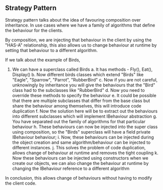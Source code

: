 ## **Strategy Pattern**

Strategy pattern talks about the idea of favouring composition over inheritance. In use cases where we have a family of algorithms that define
the behaviour for the clients.

By composition, we are injecting that behaviour in the client by using the "HAS-A" relationship, this also allows us to change behaviour at runtime
by setting that behaviour to a different algorithm.

If we talk about the example of Birds,
1. We can have a superclass called Birds
   a. It has methods - Fly(), Eat(), Display()
   b. Now different birds classes which extend "Birds" like "Eagle", "Sparrow", "Parrot", "RubberBird"
   c. Now if you are not careful, unknowingly by inheritance you will give the behaviours that the "Bird" class had to the subclasses like "RubberBird"
   d. Now you need to override these methods to specify the behaviour
   e. It could be possible that there are multiple subclasses that differ from the base class but share the behaviour among themselves, this will introduce code duplication
   f. Now the solution here will be to extract out the behaviours into different subclasses which will implement IBehaviour abstraction
   g. You have separated out the family of algorithms for that particular behaviour
   h. These behaviours can now be injected into the super class using composition, so the "Birds" superclass will have a field private IBehaviour behaviour;
   i. Now, these behaviours can be injected during the object creation and same algorithm/behaviour can be injected to different instances.
   j. This solves the problem of code duplication, allows change of behaviour at runtime and removes the tight coupling
   k. Now these behaviours can be injected using constructors when we create our objects, we can also change the behaviour at runtime by changing the IBehaviour reference to a different algorithm
   
In conclusion, this allows change of behaviours without having to modify the client code.

   



